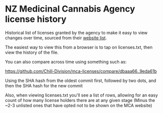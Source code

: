 # NZ Medicinal Cannabis Agency license history
Historical list of licenses granted by the agency to make it easy to view changes over time, sourced from their [website list](https://www.health.govt.nz/regulation-legislation/medicinal-cannabis/information-for-industry/current-licence-holders).

The easiest way to view this from a browser is to tap on licenses.txt, then view the history of the file.

You can also compare across time using something such as:

https://github.com/Chill-Division/mca-licenses/compare/dbaaa66..9eda61b

Using the SHA hash from the oldest commit first, followed by two dots, and then the SHA hash for the new commit

Also, when viewing licenses.txt you'll see a list of rows, allowing for an easy count of how many license holders there are at any given stage (Minus the ~2-3 unlisted ones that have opted not to be shown on the MCA website)
